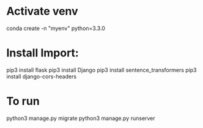 # Activate venv
conda create -n "myenv" python=3.3.0

# Install Import:
pip3 install flask
pip3 install Django
pip3 install sentence_transformers
pip3 install django-cors-headers

# To run
python3 manage.py migrate
python3 manage.py runserver

